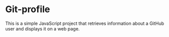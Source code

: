 # Git-profile
This is a simple JavaScript project that retrieves information about a GitHub user and displays it on a web page. 
